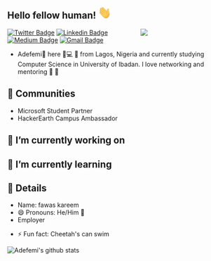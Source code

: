 <!-- <img src="https://raw.githubusercontent.com/adefemi171/adefemi171/master/DevOpsTalk.png" alt=""> -->

<h2> Hello fellow human! <img src="https://raw.githubusercontent.com/ABSphreak/ABSphreak/master/gifs/Hi.gif" width="30px"></h2>

<img align='right' src="https://raw.githubusercontent.com/adefemi171/adefemi171/master/femiOctocat.png" width='200"'>

[![Twitter Badge](https://img.shields.io/badge/-@fawas_ola-1ca0f1?style=flat-square&labelColor=1ca0f1&logo=twitter&logoColor=white&link=https://twitter.com/daycrawller)](https://twitter.com/fawas_ola) [![Linkedin Badge](https://img.shields.io/badge/-fawaskareem-blue?style=flat-square&logo=Linkedin&logoColor=white&link=https://www.linkedin.com/in/harshkumarkhatri/)](https://www.linkedin.com/in/kareemfawas/) [![Medium Badge](https://img.shields.io/badge/-@adefemi171-03a57a?style=flat-square&labelColor=000000&logo=Medium&link=https://medium.com/@mailharshkhatri/)](https://medium.com/@fawas_ola)
[![Gmail Badge](https://img.shields.io/badge/-phawazzzy@gmail.com-c14438?style=flat-square&logo=Gmail&logoColor=white&link=mailto:phawazzzy@gmail.com)](mailto:phawazzzy@gmail.com)

- Adefemi🌟 here 👋💻 :man: from Lagos, Nigeria and currently studying Computer Science in University of Ibadan. I love networking and mentoring :8ball: :revolving_hearts:

## 👯 Communities
- Microsoft Student Partner
- HackerEarth Campus Ambassador

## 🔭 I’m currently working on

## 🌱 I’m currently learning

## 💬 Details
- Name: fawas kareem
- 😄 Pronouns: He/Him :man:
- Employer
<!-- - Presentations -->
<!-- Portfolio: [Portfolio](https://adefemi.netlify.com/) -->

- ⚡ Fun fact: Cheetah's can swim

![Adefemi's github stats](https://github-readme-stats.vercel.app/api?username=phawazzzy&hide=["issues"]&show_icons=true)

<!-- ![visitors](https://visitor-badge.glitch.me/badge?page_id=adefemi171.adefemi171) -->

